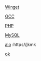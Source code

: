 [Winget](https://aka.ms/getwinget)

[GCC](https://github.com/mmozeiko/build-gcc-mingw/releases)

[PHP](https://windows.php.net/download)

[MySQL](https://dev.mysql.com)

[alo]() :https//jkmk

[ok](https://github.com/VTUY23/test/edit/main/README.md)
<!--
GCC: {for /f tokens^=^6^ delims^=^" %f in ('curl -s -L https://github.com/mmozeiko/build-gcc-mingw/releases/latest ^| find "expanded_"') do for /f tokens^=^2^ delims^=^" %a in ('curl -s -L %f ^| find "href" ^| find /v "tag"') do echo https://github.com/mmozeiko/build-gcc-mingw/releases%a>>vutheuy}
PHP: {for /f tokens^=2^ delims^=^" %f in ('curl -s -L https://windows.php.net/download ^| find "releases/php" ^| findstr /i win ^| findstr /v pack') do echo https://windows.php.net%f>>vutheuy}
MySQL: {for /f tokens^=4^ delims^=^=^& %f in ('curl -s -L https://dev.mysql.com/downloads/mysql/ ^| find "file="') do echo https://dev.mysql.com/%f>>vutheuy} 
ok:{hello}
-->

[ok]:https://en.opensuse.org/openSUSE:Libzypp_satsolver
